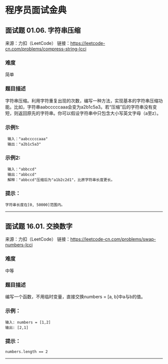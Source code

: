 # 程序员面试金典

## 面试题 01.06. 字符串压缩

来源：力扣（LeetCode）
链接：https://leetcode-cn.com/problems/compress-string-lcci

### 难度

简单

### 题目描述

字符串压缩。利用字符重复出现的次数，编写一种方法，实现基本的字符串压缩功能。比如，字符串aabcccccaaa会变为a2b1c5a3。若“压缩”后的字符串没有变短，则返回原先的字符串。你可以假设字符串中只包含大小写英文字母（a至z）。

### 示例1:

```text
 输入："aabcccccaaa"
 输出："a2b1c5a3"
```

### 示例2:
``` text
 输入："abbccd"
 输出："abbccd"
 解释："abbccd"压缩后为"a1b2c2d1"，比原字符串长度更长。
```

### 提示：

```字符串长度在[0, 50000]范围内。```

---

## 面试题 16.01. 交换数字

来源：力扣（LeetCode）
链接：https://leetcode-cn.com/problems/swap-numbers-lcci

### 难度

中等

### 题目描述

编写一个函数，不用临时变量，直接交换numbers = [a, b]中a与b的值。

### 示例：

```
输入: numbers = [1,2]
输出: [2,1]
```

### 提示：

```numbers.length == 2```

---
